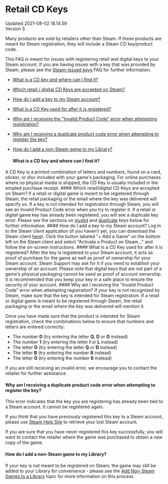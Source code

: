 # Retail CD Keys
Updated 2021-08-02 18.14.59  
Version 5  

Many products are sold by retailers other than Steam. If these products are meant for Steam registration, they will include a Steam CD key/product code.  
  
This FAQ is meant for issues with registering retail and digital keys to your Steam account. If you are having issues with a key that was provided by Steam, please see the [Steam-Issued keys](https://help.steampowered.com/en/faqs/view/2FF7-8298-9409-BC1D) FAQ for further information.  
* [What is a CD key and where can I find it?](#what)
* [Which retail / digital CD Keys are accepted on Steam?](#which)
* [How do I add a key to my Steam account?](#how)
* [What is a CD Key used for after it is registered?](#proof)
* [Why am I receiving the "Invalid Product Code" error when attempting registration?](#invalid)
* [Why am I receiving a duplicate product code error when attempting to register the key?](#duplicate)
* [How do I add a non-Steam game to my Library?](#nonsteam)
  
  
  #### What is a CD key and where can I find it?
A CD Key is a printed combination of letters and numbers, found on a card, sticker, or disc included with your game's packaging. For online purchases where no physical media is shipped, the CD Key is usually included in the emailed purchase receipt.    #### Which retail/digital CD Keys are accepted on Steam?
If a retail or digital game is meant to be registered through Steam, the retail packaging or the email where the key was delivered will specify so. If a key is not intended for registration through Steam, you will see an Invalid Product Code error when you try to register it. If a retail or digital game key has already been registered, you will see a duplicate key error. Please see the sections on [invalid](#invalid) and [duplicate](#duplicate) keys below for further information.    #### How do I add a key to my Steam account?
Log in to the Steam client application (if you haven’t yet, you can download the Steam client [here](http://store.steampowered.com/about)). Click the button labeled "+ Add a Game" on the bottom left on the Steam client and select "Activate a Product on Steam..." and follow the on-screen instructions.    #### What is a CD Key used for after it is registered?
After the key is registered to your Steam account, it acts as proof of purchase for the game as well as proof of ownership for your Steam account. Steam Support may ask for it if you need to establish your ownership of an account. Please note that digital keys that are not part of a game's physical packaging cannot be used as proof of account ownership. It is recommended that you keep your key in a safe place to ensure the security of your account.    #### Why am I receiving the "Invalid Product Code" error when attempting registration?
If your key is not recognized by Steam, make sure that the key is intended for Steam registration. If a retail or digital game is meant to be registered through Steam, the retail packaging or the email where the key was delivered will mention it.  
  
Once you have made sure that the product is intended for Steam registration, check the combinations below to ensure that numbers and letters are entered correctly:  
* The number **0** (try entering the letter **Q**, **D** or **O** instead)
* The number **1** (try entering the letter **I** or **L** instead)
* The letter **O** (try entering the letter **Q** or **D** instead)
* The letter **B** (try entering the number **8** instead)
* The letter **G** (try entering the number **6** instead)
  
If you are still receiving an invalid error, we encourage you to contact the retailer for further assistance.    
  #### Why am I receiving a duplicate product code error when attempting to register the key?
This error indicates that the key you are registering has already been tied to a Steam account. It cannot be registered again.  
  
If you think that you have previously registered this key to a Steam account, please use [Steam Help Site](https://help.steampowered.com/wizard/HelpWithLogin) to retrieve your lost Steam account.  
  
If you are sure that you have never registered this key successfully, you will want to contact the retailer where the game was purchased to obtain a new copy of the game.    
  #### How do I add a non-Steam game to my Library?
If your key is not meant to be registered on Steam, the game may still be added to your Library for convenience - please see the [Add Non-Steam Games to a Library](https://help.steampowered.com/en/faqs/view/4B8B-9697-2338-40EC) topic for more information on this process.